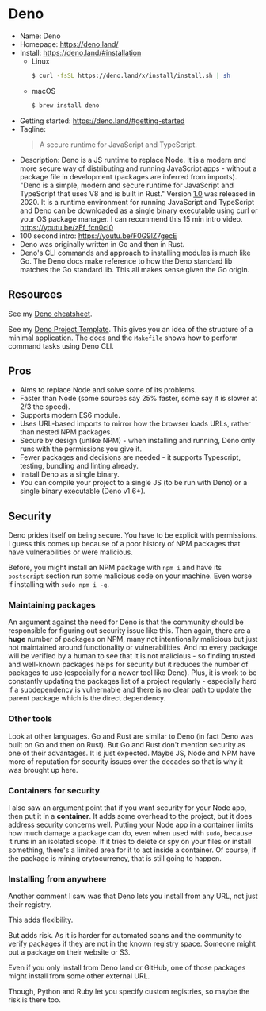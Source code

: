 # Deno

- Name: Deno
- Homepage: https://deno.land/
- Install: https://deno.land/#installation
    - Linux
        ```sh
        $ curl -fsSL https://deno.land/x/install/install.sh | sh
        ```
    - macOS
        ```sh
        $ brew install deno
        ```
- Getting started: https://deno.land/#getting-started
- Tagline:
    > A secure runtime for JavaScript and TypeScript.
- Description: Deno is a JS runtime to replace Node. It is a modern and more secure way of distributing and running JavaScript apps - without a package file in development (packages are inferred from imports). "Deno is a simple, modern and secure runtime for JavaScript and TypeScript that uses V8 and is built in Rust." Version [1.0](https://deno.land/v1) was released in 2020. It is a runtime environment for running JavaScript and TypeScript and Deno can be downloaded as a single binary executable using curl or your OS package manager. I can recommend this 15 min intro video. https://youtu.be/zFf_fcn0cI0
- 100 second intro: https://youtu.be/F0G9lZ7gecE
- Deno was originally written in Go and then in Rust. 
- Deno's CLI commands and approach to installing modules is much like Go. The Deno docs make reference to how the Deno standard lib matches the Go standard lib. This all makes sense given the Go origin. 


## Resources

See my [Deno cheatsheet](https://michaelcurrin.github.io/dev-cheatsheets/cheatsheets/javascript/deno/).

See my [Deno Project Template](https://github.com/MichaelCurrin/deno-project-template). This gives you an idea of the structure of a minimal application. The docs and the `Makefile` shows how to perform command tasks using Deno CLI.


## Pros

- Aims to replace Node and solve some of its problems.
- Faster than Node (some sources say 25% faster, some say it is slower at 2/3 the speed).
- Supports modern ES6 module.
- Uses URL-based imports to mirror how the browser loads URLs, rather than nested NPM packages.
- Secure by design (unlike NPM) - when installing and running, Deno only runs with the permissions you give it.
- Fewer packages and decisions are needed - it supports Typescript, testing, bundling and linting already.
- Install Deno as a single binary.
- You can compile your project to a single JS (to be run with Deno) or a single binary executable (Deno v1.6+).


## Security

Deno prides itself on being secure. You have to be explicit with permissions. I guess this comes up because of a poor history of NPM packages that have vulnerabilities or were malicious.

Before, you might install an NPM package with `npm i` and have its `postscript` section run some malicious code on your machine. Even worse if installing with `sudo npm i -g`.

### Maintaining packages

An argument against the need for Deno is that the community should be responsible for figuring out security issue like this. Then again, there are a **huge** number of packages on NPM, many not intentionally malicious but just not maintained around functionality or vulnerabilities. And no every package will be verified by a human to see that it is not malicious - so finding trusted and well-known packages helps for security but it reduces the number of packages to use (especially for a newer tool like Deno). Plus, it is work to be constantly updating the packages list of a project regularly - especially hard if a subdependency is vulnernable and there is no clear path to update the parent package which is the direct dependency.

### Other tools

Look at other languages. Go and Rust are similar to Deno (in fact Deno was built on Go and then on Rust). But Go and Rust don't mention security as one of their advantages. It is just expected. Maybe JS, Node and NPM have more of reputation for security issues over the decades so that is why it was brought up here.

### Containers for security

I also saw an argument point that if you want security for your Node app, then put it in a **container**. It adds some overhead to the project, but it does address security concerns well. Putting your Node app in a container limits how much damage a package can do, even when used with `sudo`, because it runs in an isolated scope. If it tries to delete or spy on your files or install something, there's a limited area for it to act inside a container. Of course, if the package is mining crytocurrency, that is still going to happen.

### Installing from anywhere

Another comment I saw was that Deno lets you install from any URL, not just their registry. 

This adds flexibility.

But adds risk. As it is harder for automated scans and the community to verify packages if they are not in the known registry space. Someone might put a package on their website or S3.

Even if you only install from Deno land or GitHub, one of those packages might install from some other external URL.

Though, Python and Ruby let you specify custom registries, so maybe the risk is there too.
